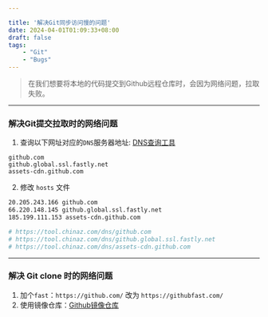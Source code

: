 ```yaml
---

title: '解决Git同步访问慢的问题'
date: 2024-04-01T01:09:33+08:00
draft: false
tags: 
    - "Git"
    - "Bugs"
---
```


> 在我们想要将本地的代码提交到Github远程仓库时，会因为网络问题，拉取失败。

---

### 解决Git提交拉取时的网络问题

1. 查询以下网址对应的`DNS`服务器地址: [DNS查询工具](https://tool.chinaz.com/dns)
```shell
github.com
github.global.ssl.fastly.net
assets-cdn.github.com
```

2. 修改 `hosts` 文件
```bash
20.205.243.166 github.com
66.220.148.145 github.global.ssl.fastly.net
185.199.111.153 assets-cdn.github.com

# https://tool.chinaz.com/dns/github.com
# https://tool.chinaz.com/dns/github.global.ssl.fastly.net
# https://tool.chinaz.com/dns/assets-cdn.github.com
```

---

### 解决 Git clone 时的网络问题
1. 加个`fast`：`https://github.com/` 改为 `https://githubfast.com/`
2. 使用镜像仓库：[Github镜像仓库](https://www.sockstack.cn/github)


<br>